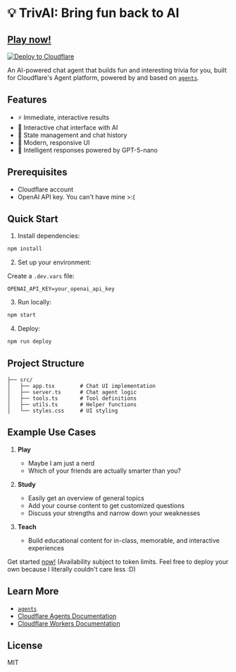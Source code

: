 # 💡 TrivAI: Bring fun back to AI

## [Play now!](https://cf_ai_triviamachine.sithpri.workers.dev)

<a href="https://deploy.workers.cloudflare.com/?url=https://github.com/sithsiri/cf_ai_triviamachine"><img src="https://deploy.workers.cloudflare.com/button" alt="Deploy to Cloudflare"/></a>

An AI-powered chat agent that builds fun and interesting trivia for you, built for Cloudflare's Agent platform, powered by and based on [`agents`](https://www.npmjs.com/package/agents).

## Features

- ⚡️ Immediate, interactive results
- 💬 Interactive chat interface with AI
- 🔄 State management and chat history
- 🎨 Modern, responsive UI
- 🧠 Intelligent responses powered by GPT-5-nano

## Prerequisites

- Cloudflare account
- OpenAI API key. You can't have mine >:(

## Quick Start

1. Install dependencies:

```bash
npm install
```

2. Set up your environment:

Create a `.dev.vars` file:

```env
OPENAI_API_KEY=your_openai_api_key
```

3. Run locally:

```bash
npm start
```

4. Deploy:

```bash
npm run deploy
```

## Project Structure

```
├── src/
│   ├── app.tsx        # Chat UI implementation
│   ├── server.ts      # Chat agent logic
│   ├── tools.ts       # Tool definitions
│   ├── utils.ts       # Helper functions
│   └── styles.css     # UI styling
```

## Example Use Cases

1. **Play**
   - Maybe I am just a nerd
   - Which of your friends are actually smarter than you?

2. **Study**
   - Easily get an overview of general topics
   - Add your course content to get customized questions
   - Discuss your strengths and narrow down your weaknesses

3. **Teach**
   - Build educational content for in-class, memorable, and interactive experiences

Get started [now!](https://cf_ai_triviamachine.sithpri.workers.dev) (Availability subject to token limits. Feel free to deploy your own because I literally couldn't care less :D)

## Learn More

- [`agents`](https://github.com/cloudflare/agents/blob/main/packages/agents/README.md)
- [Cloudflare Agents Documentation](https://developers.cloudflare.com/agents/)
- [Cloudflare Workers Documentation](https://developers.cloudflare.com/workers/)

## License

MIT
